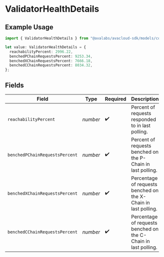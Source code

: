 # ValidatorHealthDetails

## Example Usage

```typescript
import { ValidatorHealthDetails } from "@avalabs/avacloud-sdk/models/components";

let value: ValidatorHealthDetails = {
  reachabilityPercent: 2996.22,
  benchedPChainRequestsPercent: 9253.34,
  benchedXChainRequestsPercent: 7666.18,
  benchedCChainRequestsPercent: 8034.32,
};
```

## Fields

| Field                                                          | Type                                                           | Required                                                       | Description                                                    |
| -------------------------------------------------------------- | -------------------------------------------------------------- | -------------------------------------------------------------- | -------------------------------------------------------------- |
| `reachabilityPercent`                                          | *number*                                                       | :heavy_check_mark:                                             | Percent of requests responded to in last polling.              |
| `benchedPChainRequestsPercent`                                 | *number*                                                       | :heavy_check_mark:                                             | Percent of requests benched on the P-Chain in last polling.    |
| `benchedXChainRequestsPercent`                                 | *number*                                                       | :heavy_check_mark:                                             | Percentage of requests benched on the X-Chain in last polling. |
| `benchedCChainRequestsPercent`                                 | *number*                                                       | :heavy_check_mark:                                             | Percentage of requests benched on the C-Chain in last polling. |